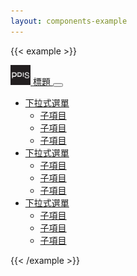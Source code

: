 ```yaml
---
layout: components-example
---
```


{{< example >}}
<nav class="navbar navbar-expand-lg navbar-light bg-light">
  <div class="container">
    <a class="navbar-brand" href="#">
      <img src="/img/pdis-logo-final-inverse.png" width="32" height="32" alt="logo" class="rounded">
      <span class="navbar-brand h3">標題</span>
    </a>
    <button class="navbar-toggler" type="button" data-bs-toggle="collapse" data-bs-target="#navbarSupportedContent" aria-controls="navbarSupportedContent" aria-expanded="false" aria-label="Toggle navigation">
    <span class="navbar-toggler-icon"></span>
    </button>
		<div class="collapse navbar-collapse" id="navbarSupportedContent">
      <ul class="navbar-nav ms-auto">
        <li class="nav-item dropdown">
          <a class="nav-link dropdown-toggle" href="#" id="navbarDropdown1" role="button" data-bs-toggle="dropdown" aria-expanded="false">
            下拉式選單
          </a>
          <ul class="dropdown-menu" aria-labelledby="navbarDropdown1">
            <li><a class="dropdown-item" href="#">子項目</a></li>
            <li><a class="dropdown-item" href="#">子項目</a></li>
            <li><a class="dropdown-item" href="#">子項目</a></li>
          </ul>
        </li>
				<li class="nav-item dropdown">
          <a class="nav-link dropdown-toggle" href="#" id="navbarDropdown2" role="button" data-bs-toggle="dropdown" aria-expanded="false">
            下拉式選單
          </a>
          <ul class="dropdown-menu" aria-labelledby="navbarDropdown2">
            <li><a class="dropdown-item" href="#">子項目</a></li>
            <li><a class="dropdown-item" href="#">子項目</a></li>
            <li><a class="dropdown-item" href="#">子項目</a></li>
          </ul>
        </li>
				<li class="nav-item dropdown">
          <a class="nav-link dropdown-toggle" href="#" id="navbarDropdown3" role="button" data-bs-toggle="dropdown" aria-expanded="false">
            下拉式選單
          </a>
          <ul class="dropdown-menu" aria-labelledby="navbarDropdown3">
            <li><a class="dropdown-item" href="#">子項目</a></li>
            <li><a class="dropdown-item" href="#">子項目</a></li>
            <li><a class="dropdown-item" href="#">子項目</a></li>
          </ul>
        </li>
      </ul>
    </div>
  </div>
</nav>
{{< /example >}}